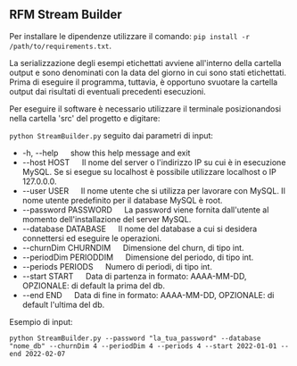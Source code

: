 ## RFM Stream Builder


Per installare le dipendenze utilizzare il comando: ``pip install -r /path/to/requirements.txt``.

La serializzazione degli esempi etichettati avviene all'interno della cartella output e sono denominati con la data del giorno in cui sono stati etichettati.
Prima di eseguire il programma, tuttavia, è opportuno svuotare la cartella output dai risultati di eventuali precedenti esecuzioni.

Per eseguire il software è necessario utilizzare il terminale posizionandosi nella cartella 'src' del progetto e 
digitare:

``python StreamBuilder.py`` seguito dai parametri di input:
* -h, --help &emsp; show this help message and exit
* --host HOST &emsp; Il nome del server o l'indirizzo IP su cui è in esecuzione MySQL. Se si esegue su localhost è possibile utilizzare localhost o IP 127.0.0.0.
* --user USER &emsp; Il nome utente che si utilizza per lavorare con MySQL. Il nome utente predefinito per il database MySQL è root.
* --password PASSWORD &emsp; La password viene fornita dall'utente al momento dell'installazione del server MySQL.
* --database DATABASE &emsp; Il nome del database a cui si desidera connettersi ed eseguire le operazioni.
* --churnDim CHURNDIM &emsp; Dimensione del churn, di tipo int.
* --periodDim PERIODDIM &emsp; Dimensione del periodo, di tipo int.
* --periods PERIODS &emsp; Numero di periodi, di tipo int.
* --start START &emsp; Data di partenza in formato: AAAA-MM-DD, OPZIONALE: di default la prima del db.
* --end END &emsp; Data di fine in formato: AAAA-MM-DD, OPZIONALE: di default l'ultima del db.

Esempio di input:

``python StreamBuilder.py --password "la_tua_password" --database "nome_db" --churnDim 4 --periodDim 4 --periods 4 --start 2022-01-01 --end 2022-02-07``

